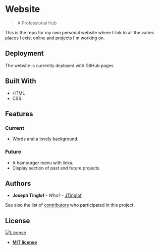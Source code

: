 # Website

> A Professional Hub 

This is the repo for my own personal website where I link to all the varies places I exist online and projects I'm working on. 

## Deployment

The website is currently deployed with GitHub pages.

## Built With

* HTML
* CSS

## Features

### Current 

* Words and a lovely background. 

### Future

* A hamburger menu with links.
* Display section of past and future projects.

## Authors

* **Joseph Tinglof** - *Who?* - [JTinglof](https://github.com/JTinglof)

See also the list of [contributors](https://github.com/your/project/contributors) who participated in this project.

## License

[![License](http://img.shields.io/:license-mit-blue.svg?style=flat-square)](http://badges.mit-license.org)

- **[MIT license](http://opensource.org/licenses/mit-license.php)**
